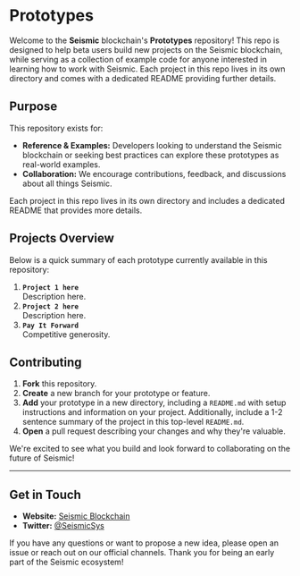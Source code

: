 # Prototypes

Welcome to the **Seismic** blockchain's **Prototypes** repository! This repo is designed to help beta users build new projects on the Seismic blockchain, while serving as a collection of example code for anyone interested in learning how to work with Seismic. Each project in this repo lives in its own directory and comes with a dedicated README providing further details.

## Purpose

 This repository exists for:

- **Reference & Examples:** Developers looking to understand the Seismic blockchain or seeking best practices can explore these prototypes as real-world examples.  
- **Collaboration:** We encourage contributions, feedback, and discussions about all things Seismic. 

Each project in this repo lives in its own directory and includes a dedicated README that provides more details.

## Projects Overview

Below is a quick summary of each prototype currently available in this repository:

1. **`Project 1 here`**  
   Description here.
2. **`Project 2 here`**  
   Description here.
2. **`Pay It Forward`**  
   Competitive generosity.


## Contributing

1. **Fork** this repository.  
2. **Create** a new branch for your prototype or feature.  
3. **Add** your prototype in a new directory, including a `README.md` with setup instructions and information on your project. Additionally, include a 1-2 sentence summary of the project in this top-level `README.md`.
4. **Open** a pull request describing your changes and why they're valuable.

We're excited to see what you build and look forward to collaborating on the future of Seismic!

---

## Get in Touch

- **Website:** [Seismic Blockchain](https://www.seismic.systems)  
- **Twitter:** [@SeismicSys](https://x.com/SeismicSys) 

If you have any questions or want to propose a new idea, please open an issue or reach out on our official channels. Thank you for being an early part of the Seismic ecosystem!